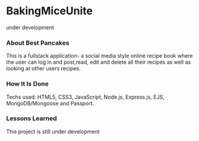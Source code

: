 # BakingMiceUnite
under development

### About Best Pancakes
This is a fullstack application- a social media style online recipe book where the user can log in and post,read, edit and delete all their recipes as well as looking at other users recipes.

### How It Is Done
Techs used: HTML5, CSS3, JavaScript, Node.js, Express.js, EJS, MongoDB/Mongoose and Passport.

### Lessons Learned
This project is still under development
